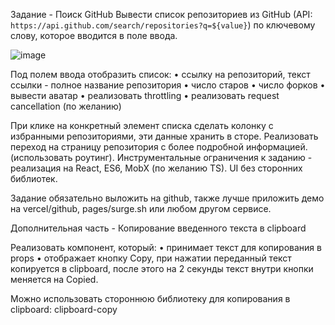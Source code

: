 Задание - Поиск GitHub
Вывести список репозиториев из GitHub (API: `https://api.github.com/search/repositories?q=${value}`) по ключевому слову, которое вводится в поле ввода.

![image](https://github.com/bykorotkov/repository-project/assets/81520232/36031e35-cdd6-48f8-8902-707769a08708)

Под полем ввода отобразить список:
• ссылку на репозиторий, текст ссылки - полное название репозитория
• число старов
• число форков
• вывести аватар
• реализовать throttling
• реализовать request cancellation (по желанию)

При клике на конкретный элемент списка сделать колонку с избранными репозиториями, эти данные хранить в сторе. Реализовать переход на страницу репозитория с более подробной информацией. (использовать роутинг).
Инструментальные ограничения к заданию - реализация на React, ES6, MobX (по желанию TS). UI без сторонних библиотек.

Задание обязательно выложить на github, также лучше приложить демо на vercel/github, pages/surge.sh или любом другом сервисе.

Дополнительная часть - Копирование введенного текста в clipboard

Реализовать компонент, который:
• принимает текст для копирования в props
• отображает кнопку Copy, при нажатии переданный текст копируется в clipboard, после этого на 2 секунды текст внутри кнопки меняется на Copied.

Можно использовать стороннюю библиотеку для копирования в clipboard: clipboard-copy
